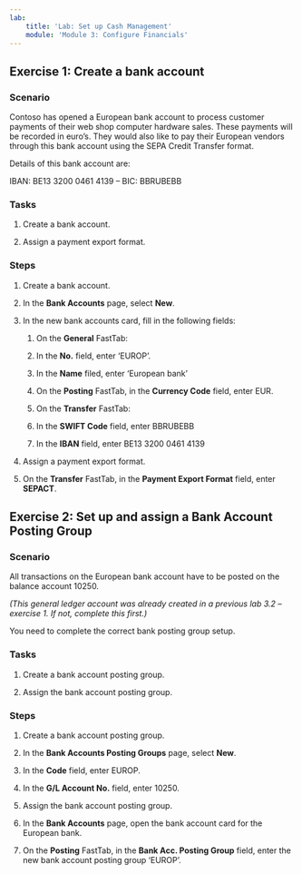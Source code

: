 ```yaml
---
lab:
    title: 'Lab: Set up Cash Management'
    module: 'Module 3: Configure Financials'
---
```


## Exercise 1: Create a bank account

### Scenario

Contoso has opened a European bank account to process customer payments of their
web shop computer hardware sales. These payments will be recorded in euro’s.
They would also like to pay their European vendors through this bank account
using the SEPA Credit Transfer format.

Details of this bank account are:

IBAN: BE13 3200 0461 4139 – BIC: BBRUBEBB

### **Tasks**

1.  Create a bank account.

2.  Assign a payment export format.

### Steps

1.  Create a bank account.

  1.  In the **Bank Accounts** page, select **New**.

  2.  In the new bank accounts card, fill in the following fields:

      1.  On the **General** FastTab:

         1.  In the **No.** field, enter ‘EUROP’.

         2.  In the **Name** filed, enter ‘European bank’

      2.  On the **Posting** FastTab, in the **Currency Code** field, enter
            EUR.

      3.  On the **Transfer** FastTab:

         1.  In the **SWIFT Code** field, enter BBRUBEBB

         2.  In the **IBAN** field, enter BE13 3200 0461 4139

2.  Assign a payment export format.

  1.  On the **Transfer** FastTab, in the **Payment Export Format** field,
        enter **SEPACT**.

## Exercise 2: Set up and assign a Bank Account Posting Group

### Scenario

All transactions on the European bank account have to be posted on the balance
account 10250.

*(This general ledger account was already created in a previous lab 3.2 –
exercise 1. If not, complete this first.)*

You need to complete the correct bank posting group setup.

### Tasks

1.  Create a bank account posting group.

2.  Assign the bank account posting group.

### Steps

1.  Create a bank account posting group.

  1.  In the **Bank Accounts Posting Groups** page, select **New**.

  2.  In the **Code** field, enter EUROP.

  3.  In the **G/L Account No.** field, enter 10250.
   
2.  Assign the bank account posting group.

  1.  In the **Bank Accounts** page, open the bank account card for the
        European bank.

  2.  On the **Posting** FastTab, in the **Bank Acc. Posting Group** field,
        enter the new bank account posting group ‘EUROP’.
